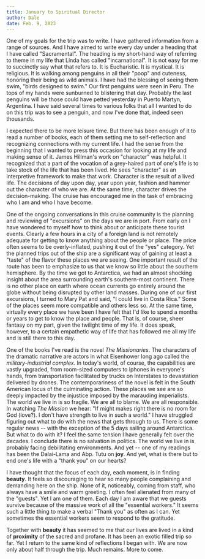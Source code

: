 ```yaml
---
title: January to Spiritual Director
author: Dale
date: Feb. 9, 2023
---
```

One of my goals for the trip was to write. I have gathered information from a range of sources. And I have aimed to write every day under a heading that I have called "Sacramental". The heading is my short-hand way of referring to theme in my life that Linda has called "incarnational". It is not easy for me to succinctly say what that refers to. It is Eucharistic. It is mystical. It is religious. It is walking among penguins in all their "poop" and cuteness, honoring their being as wild animals. I have had the blessing of seeing them swim, "birds designed to swim." Our first penguins were seen in Peru. The tops of my hands were sunburned to blistering that day. Probably the last penguins will be those could have petted yesterday in Puerto Martyn, Argentina. I have said several times to various folks that all I wanted to do on this trip was to see a penguin, and now I've done that, indeed seen thousands. 

I expected there to be more leisure time. But there has been enough of it to read a number of books, each of them setting me to self-reflection and recognizing connections with my current life. I had the sense from the beginning that I wanted to press this occasion for looking at my life and making sense of it. James Hillman's work on "character" was helpful. It recognized that a part of the vocation of a grey-haired part of one's life is to take stock of the life that has been lived. He sees "character" as an interpretive framework to make that work. Character is the result of a lived life. The decisions of day upon day, year upon year, fashion and hammer out the character of who we are. At the same time, character drives the decision-making. The cruise has encouraged me in the task of embracing who I am and who I have become. 

One of the ongoing conversations in this cruise community is the planning and reviewing of "excursions" on the days we are in port. From early on I have wondered to myself how to think about or anticipate these tourist events. Clearly a few hours in a city of a foreign land is not remotely adequate for getting to know anything about the people or place. The price often seems to be overly-inflated, pushing it out of the "yes" category. Yet the planned trips out of the ship are a significant way of gaining at least a "taste" of the flavor these places we are seeing. One important result of the route has been to emphasize to us that we know so little about the southern hemisphere. By the time we got to Antarctica, we had an almost shocking insight about the area surrounding earth's southern-most continent. There is no other place on earth where ocean currents go entirely around the globe without being disrupted by other land masses. During one of our first excursions, I turned to Mary Pat and said, "I could live in Costa Rica." Some of the places seem more compatible and others less so. At the same time, virtually every place we have  been I have felt that I'd like to spend a months or years to get to know the place and people. That is, of course, sheer fantasy on my part, given the twilight time of my life. It does speak, however, to a certain empathetic way of life that has followed me all my life and is still there to this day.

One of the books I've read is the novel *The Missionaries*. The characters of the dramatic narrative are actors in what Eisenhower long ago called the *military-industrial complex*. In today's world, of course, the capabilities are vastly upgraded, from room-sized computers to iphones in everyone's hands, from transportation facilitated by trucks on Interstates to devastation delivered by drones. The contemporariness of the novel is felt in the South American locus of the culminating action. These places we see are so deeply impacted by the injustice imposed by the marauding imperialists. The world we live in is so fragile. We are all to blame. We are all responsible. In watching *The Mission* we hear: "If might makes right there is no room for God (love?). I don't have strength to live in such a world." I have struggled figuring out what to do with the news that gets through to us. There is some regular news -- with the exception of the 5 days sailing around Antarctica. But what to do with it? I feel the same tension I have generally felt over the decades. I conclude there is no salvation in politics. The world we live in is probably facing debilitating environments. And yet -- one of my readings has been the Dalai-Lama and Abp. Tutu on **joy**. And yet, what is there but to end one's life with a "thank you" on our hearts?

I have thought that the focus of each day, each moment, is in finding **beauty**. It feels so discouraging to hear so many people complaining and demanding here on the ship. None of it, noticeably, coming from staff, who always have a smile and warm greeting. I often feel alienated from many of the "guests". Yet I am one of them. Each day I am aware that we guests survive because of the massive work of all the "essential workers." It seems such a little thing to make a verbal "Thank you" as often as I can. Yet sometimes the essential workers seem to respond to the gratitude. 

Together with **beauty** it has seemed to me that our lives are lived in a kind of **proximity** of the sacred and profane. It has been an exotic filled trip so far. Yet I return to the same kind of reflections I began with. We are now only about half through the trip. Much remains. More to come.



